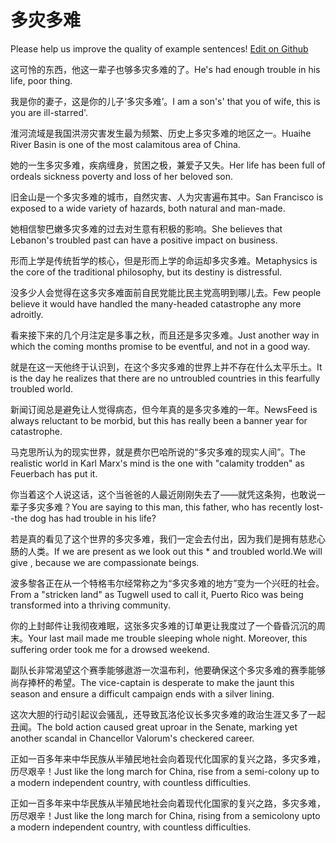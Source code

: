 # 多灾多难

Please help us improve the quality of example sentences! [Edit on Github](https://github.com/jiyushe/jiyu-example-sentence-source/blob/main/chinese/duozaiduonan.md)

<p><span class="chinese">这可怜的东西，他这一辈子也够多灾多难的了。</span><span class="english">He's had enough trouble in his life, poor thing.</span></p>

<p><span class="chinese">我是你的妻子，这是你的儿子‘多灾多难’。</span><span class="english">I am a son's' that you of wife, this is you are ill-starred'.</span></p>

<p><span class="chinese">淮河流域是我国洪涝灾害发生最为频繁、历史上多灾多难的地区之一。</span><span class="english">Huaihe River Basin is one of the most calamitous area of China.</span></p>

<p><span class="chinese">她的一生多灾多难，疾病缠身，贫困之极，兼爱子又失。</span><span class="english">Her life has been full of ordeals sickness poverty and loss of her beloved son.</span></p>

<p><span class="chinese">旧金山是一个多灾多难的城市，自然灾害、人为灾害遍布其中。</span><span class="english">San Francisco is exposed to a wide variety of hazards, both natural and man-made.</span></p>

<p><span class="chinese">她相信黎巴嫩多灾多难的过去对生意有积极的影响。</span><span class="english">She believes that Lebanon's troubled past can have a positive impact on business.</span></p>

<p><span class="chinese">形而上学是传统哲学的核心，但是形而上学的命运却多灾多难。</span><span class="english">Metaphysics is the core of the traditional philosophy, but its destiny is distressful.</span></p>

<p><span class="chinese">没多少人会觉得在这多灾多难面前自民党能比民主党高明到哪儿去。</span><span class="english">Few people believe it would have handled the many-headed catastrophe any more adroitly.</span></p>

<p><span class="chinese">看来接下来的几个月注定是多事之秋，而且还是多灾多难。</span><span class="english">Just another way in which the coming months promise to be eventful, and not in a good way.</span></p>

<p><span class="chinese">就是在这一天他终于认识到，在这个多灾多难的世界上并不存在什么太平乐土。</span><span class="english">It is the day he realizes that there are no untroubled countries in this fearfully troubled world.</span></p>

<p><span class="chinese">新闻订阅总是避免让人觉得病态，但今年真的是多灾多难的一年。</span><span class="english">NewsFeed is always reluctant to be morbid, but this has really been a banner year for catastrophe.</span></p>

<p><span class="chinese">马克思所认为的现实世界，就是费尔巴哈所说的“多灾多难的现实人间”。</span><span class="english">The realistic world in Karl Marx's mind is the one with "calamity trodden" as Feuerbach has put it.</span></p>

<p><span class="chinese">你当着这个人说这话，这个当爸爸的人最近刚刚失去了——就凭这条狗，也敢说一辈子多灾多难？</span><span class="english">You are saying to this man, this father, who has recently lost--the dog has had trouble in his life?</span></p>

<p><span class="chinese">若是真的看见了这个世界的多灾多难，我们一定会去付出，因为我们是拥有慈悲心肠的人类。</span><span class="english">If we are present as we look out this * and troubled world.We will give , because we are compassionate beings.</span></p>

<p><span class="chinese">波多黎各正在从一个特格韦尔经常称之为“多灾多难的地方”变为一个兴旺的社会。</span><span class="english">From a "stricken land" as Tugwell used to call it, Puerto Rico was being transformed into a thriving community.</span></p>

<p><span class="chinese">你的上封邮件让我彻夜难眠，这张多灾多难的订单更让我度过了一个昏昏沉沉的周末。</span><span class="english">Your last mail made me trouble sleeping whole night. Moreover, this suffering order took me for a drowsed weekend.</span></p>

<p><span class="chinese">副队长非常渴望这个赛季能够遨游一次温布利，他要确保这个多灾多难的赛季能够尚存捧杯的希望。</span><span class="english">The vice-captain is desperate to make the jaunt this season and ensure a difficult campaign ends with a silver lining.</span></p>

<p><span class="chinese">这次大胆的行动引起议会骚乱，还导致瓦洛伦议长多灾多难的政治生涯又多了一起丑闻。</span><span class="english">The bold action caused great uproar in the Senate, marking yet another scandal in Chancellor Valorum's checkered career.</span></p>

<p><span class="chinese">正如一百多年来中华民族从半殖民地社会向着现代化国家的复兴之路，多灾多难，历尽艰辛！</span><span class="english">Just like the long march for China, rise from a semi-colony up to a modern independent country, with countless difficulties.</span></p>

<p><span class="chinese">正如一百多年来中华民族从半殖民地社会向着现代化国家的复兴之路，多灾多难，历尽艰辛！</span><span class="english">Just like the long march for China, rising from a semicolony upto a modern independent country, with countless difficulties.</span></p>

